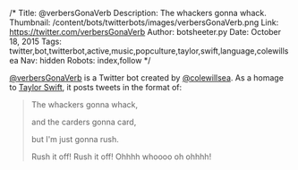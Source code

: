 /*
Title: @verbersGonaVerb
Description: The whackers gonna whack.
Thumbnail: /content/bots/twitterbots/images/verbersGonaVerb.png
Link: https://twitter.com/verbersGonaVerb
Author: botsheeter.py
Date: October 18, 2015
Tags: twitter,bot,twitterbot,active,music,popculture,taylor,swift,language,colewillsea
Nav: hidden
Robots: index,follow
*/

[@verbersGonaVerb](https://twitter.com/verbersGonaVerb) is a Twitter bot created by [@colewillsea](https://twitter.com/colewillsea). As a homage to [Taylor Swift](https://en.wikipedia.org/wiki/Shake_It_Off_(Taylor_Swift_song)), it posts tweets in the format of:

> The whackers gonna whack,
>
> and the carders gonna card,
>
> but I'm just gonna rush.
>
> Rush it off! Rush it off! Ohhhh whoooo oh ohhhh!
